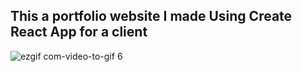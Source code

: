 ## This a portfolio website I made Using Create React App for a client 

![ezgif com-video-to-gif 6](https://user-images.githubusercontent.com/32276134/46732736-f6fc3d80-ccab-11e8-95a6-b86459319741.gif)
